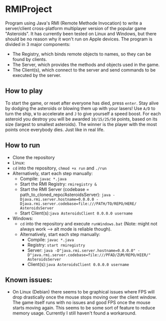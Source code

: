 # RMIProject
Program using Java's RMI (Remote Methode Invocation) to write a server/client cross-platform multiplayer version of the popular game "Asteroids".
It has currently been tested on Linux and Windows, but there should be no reason why it won't run on Apple devices.
The program is divided in 3 major components:
* The Registry, which binds remote objects to names, so they can be found by clients.
* The Server, which provides the methods and objects used in the game.
* The Client(s), which connect to the server and send commands to be executed by the server.

## How to play
To start the game, or reset after everyone has died, press `enter`.
Stay alive by dodging the asteroids or blowing them up with your lasers!
Use `A/D` to turn the ship, `W` to accelerate and `J` to give yourself a speed boost.
For each asteroid you destroy you will be awarded ```10/15/25/50``` points, based on its size (largest to smallest asteroids).
The winner is the player with the most points once everybody dies. Just like in real life.

## How to run
* Clone the repository
*  Linux:
  * `cd` into the repository, `chmod +x run` and `./run`
  * Alternatively, start each step manually:
    * Compile: `javac *.java`
    * Start the RMI Registry: `rmiregistry &`
    * Start the RMI Server (codebase = path_to_cloned_repo/AsteroidsServer): `java -Djava.rmi.server.hostname=0.0.0.0 -Djava.rmi.server.codebase=file:///PATH/TO/REPO/HERE/ AsteroidsServer`
    * Start Client(s):`java AsteroidsClient 0.0.0.0 username` 
* Windows:
  * `cd` into the repository and execute `runWindows.bat` (Note: might not always work --> alt mode is reliable though).
  * Alternatively, start each step manually:
    * Compile: `javac *.java`
    * Registry: `start rmiregistry`
    * Server: `java -D"java.rmi.server.hostname=0.0.0.0" -D"java.rmi.server.codebase=file:///PFAD/ZUM/REPO/HIER/" AsteroidsServer`
    * Client(s):`java AsteroidsClient 0.0.0.0 username`

## Known issues:
* On Linux (Debian) there seems to be graphical issues where FPS will drop drastically once the mouse stops moving over the client window. The game itself runs with no issues and good FPS once the mouse starts moving again. This seems to be some sort of feature to reduce memory usage. Currently I still haven't found a workaround.
